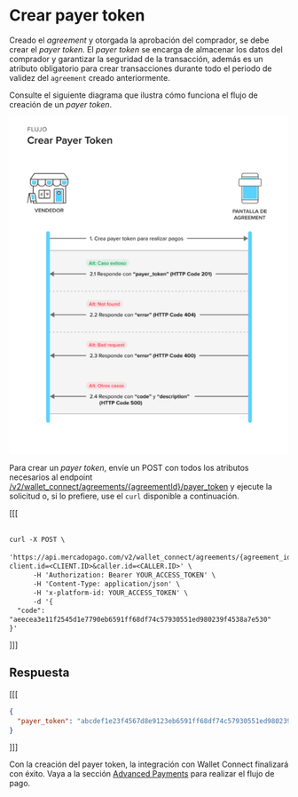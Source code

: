 # Crear payer token

Creado el _agreement_ y otorgada la aprobación del comprador, se debe crear el _payer token_. El _payer token_ se encarga de almacenar los datos del comprador y garantizar la seguridad de la transacción, además es un atributo obligatorio para crear transacciones durante todo el periodo de validez del `agreement` creado anteriormente.

Consulte el siguiente diagrama que ilustra cómo funciona el flujo de creación de un _payer token_.

![Crear payer token](/images/wallet-connect/create-payer-token.es.png)

Para crear un _payer token_, envíe un POST con todos los atributos necesarios al endpoint [/v2/wallet_connect/agreements/{agreementId}/payer_token](/developers/es/reference/wallet_connect/_wallet_connect_agreements_agreement_id_payer_token/post) y ejecute la solicitud o, si lo prefiere, use el `curl` disponible a continuación.

[[[
```curl

curl -X POST \
      'https://api.mercadopago.com/v2/wallet_connect/agreements/{agreement_id}/payer_token?client.id=<CLIENT.ID>&caller.id=<CALLER.ID>' \
      -H 'Authorization: Bearer YOUR_ACCESS_TOKEN' \
      -H 'Content-Type: application/json' \ 
      -H 'x-platform-id: YOUR_ACCESS_TOKEN' \
      -d '{
  "code": "aeecea3e11f2545d1e7790eb6591ff68df74c57930551ed980239f4538a7e530"
}'
```
]]]

## Respuesta

[[[
```json
{
  "payer_token": "abcdef1e23f4567d8e9123eb6591ff68df74c57930551ed980239f4538a7e530"
}
```
]]]

Con la creación del payer token, la integración con Wallet Connect finalizará con éxito. Vaya a la sección [Advanced Payments](/developers/es/docs/wallet-connect/advanced-payments) para realizar el flujo de pago.

